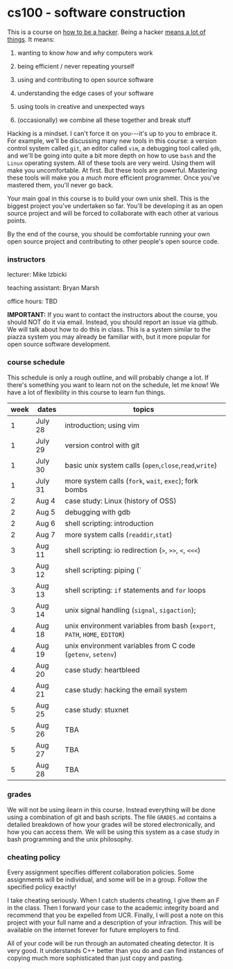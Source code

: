 # cs100 - software construction

This is a course on [how to be a hacker](http://www.catb.org/esr/faqs/hacker-howto.html).  Being a hacker [means a lot of things](http://www.catb.org/jargon/html/H/hacker.html).  It means:

1. wanting to know *how* and *why* computers work

2. being efficient / never repeating yourself

3. using and contributing to open source software

4. understanding the edge cases of your software

5. using tools in creative and unexpected ways

6. (occasionally) we combine all these together and break stuff

Hacking is a mindset.  I can't force it on you---it's up to you to embrace it.  For example, we'll be discussing many new tools in this course: a version control system called `git`, an editor called `vim`, a debugging tool called `gdb`, and we'll be going into quite a bit more depth on how to use `bash` and the `Linux` operating system.  All of these tools are very weird.  Using them will make you uncomfortable.  At first.  But these tools are powerful.  Mastering these tools will make you a *much* more efficient programmer.  Once you've mastered them, you'll never go back.

Your main goal in this course is to build your own unix shell.  This is the biggest project you've undertaken so far.  You'll be developing it as an open source project and will be forced to collaborate with each other at various points.

By the end of the course, you should be comfortable running your own open source project and contributing to other people's open source code.

### instructors

lecturer: Mike Izbicki

teaching assistant: Bryan Marsh

office hours: TBD

**IMPORTANT:** If you want to contact the instructors about the course, you should NOT do it via email.  Instead, you should report an issue via github.  We will talk about how to do this in class.  This is a system similar to the piazza system you may already be familiar with, but it more popular for open source software development. 

### course schedule

This schedule is only a rough outline, and will probably change a lot.  If there's something you want to learn not on the schedule, let me know!  We have a lot of flexibility in this course to learn fun things.

week | dates | topics
--- | --- | ---
1 | July 28 | introduction; using vim
1 | July 29 | version control with git
1 | July 30 | basic unix system calls (`open`,`close`,`read`,`write`)
1 | July 31 | more system calls (`fork`, `wait`, `exec`); fork bombs
2 | Aug 4 | case study: Linux (history of OSS)
2 | Aug 5 | debugging with gdb
2 | Aug 6 | shell scripting: introduction
2 | Aug 7 | more system calls (`readdir`,`stat`)
3 | Aug 11 | shell scripting: io redirection (`>`, `>>`, `<`, `<<<`)
3 | Aug 12 | shell scripting: piping (`|`)
3 | Aug 13 | shell scripting: `if` statements and `for` loops
3 | Aug 14 | unix signal handling (`signal`, `sigaction`);
4 | Aug 18 | unix environment variables from bash (`export`, `PATH`, `HOME`, `EDITOR`)
4 | Aug 19 | unix environment variables from C code (`getenv`, `setenv`)
4 | Aug 20 | case study: heartbleed
4 | Aug 21 | case study: hacking the email system
5 | Aug 25 | case study: stuxnet
5 | Aug 26 | TBA
5 | Aug 27 | TBA
5 | Aug 28 | TBA

### grades

We will not be using ilearn in this course.  Instead everything will be done using a combination of git and bash scripts.  The file `GRADES.md` contains a detailed breakdown of how your grades will be stored electronically, and how you can access them.  We will be using this system as a case study in bash programming and the unix philosophy.

### cheating policy

Every assignment specifies different collaboration policies.  Some assignments will be individual, and some will be in a group.  Follow the specified policy exactly!

I take cheating seriously.  When I catch students cheating, I give them an F in the class.  Then I forward your case to the academic integrity board and recommend that you be expelled from UCR.  Finally, I will post a note on this project with your full name and a description of your infraction.  This will be available on the internet forever for future employers to find.

All of your code will be run through an automated cheating detector.  It is very good.  It understands C++ better than you do and can find instances of copying much more sophisticated than just copy and pasting. 

